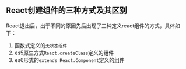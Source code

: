 ## React创建组件的三种方式及其区别
React退出后，出于不同的原因先后出现了三种定义react组件的方式，具体如下：
1. 函数式定义的```无状态组件```
2. es5原生方式```React.createClass```定义的组件
3. es6形式的```extends React.Component```定义的组件
